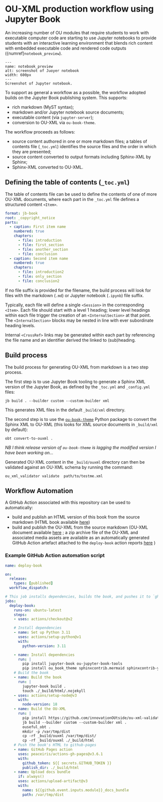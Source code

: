 # OU-XML production workflow using Jupyter Book

An increasing number of OU modules that require students to work with executable computer code are starting to use Jupyter notebooks to provide students with an interactive learning environment that blends rich content with embedded executable code and rendered code outputs ({numref}`notebook_preview`).

```{figure} images/notebook_preview.png
---
name: notebook_preview
alt: screenshot of Juoyer notebook
width: 600px
---
Screenshot of Jupyter notebook.
```

To support as general a workflow as a possible, the workflow adopted builds on the Jupyter Book publishing system. This supports:

- rich markdown (MyST syntax);
- markdown and/or Jupyter notebook source documents;
- executable content (via `jupyter-server`);
- conversion to OU-XML via `ou-book-theme`.

The workflow proceeds as follows:

- source content authored in one or more markdown files; a tables of contents file (`_toc.yml`) identifies the source files and the order in which they are presented;
- source content converted to output formats including Sphinx-XML by Sphinx;
- Sphinx-XML converted to OU-XML.

## Defining the table of contents (`_toc.yml`)

The table of contents file can be used to define the contents of one of more OU-XML documents, where each part in the `_toc.yml` file defines a structured content `<Item>`.

```yaml
format: jb-book
root: _copyright_notice
parts:
  - caption: First item name
    numbered: true
    chapters:
      - file: introduction
      - file: first_section
      - file: another_section
      - file: conclusion
  - caption: Second item name
    numbered: true
    chapters:
      - file: introduction2
      - file: only_section
      - file: conclusion2
```

If no file suffix is provided for the filename, the build process will look for files with the markdown (`.md`) or Jupyter notebook (`.ipynb`) file suffix.

Typically, each file will define a single `<Session>` in the corresponding `<Item>`. Each file should start with a level 1 heading; lower level headings within each file trigger the creation of an `<InternalSection>` at that point. The  `<InternalSection>` blocks may be nested in line with ever subordinate heading levels.

Internal `<CrossRef>` links may be generated within each part by referencing the file name and an identifier derived the linked to (sub)heading.

## Build process

The build process for generating OU-XML from markdown is a two step process.

The first step is to use Jupyter Book tooling to generate a Sphinx XML version of the Jupyter Book, as defined by the `_toc.yml` and `_config.yml` files:

`jb build . --builder custom --custom-builder xml`

This generates XML files in the default `_build/xml` directory.

The second step is to use the [`ou-book-theme`](https://pypi.org/project/ou-book-theme/) Python package to convert the Sphinx XML to OU-XML (this looks for XML source documents in `_build/xml` by default):

`obt convert-to-ouxml .`

*NB I think release version of `ou-book-theme` is lagging the modified version I have been working on...*

Generated OU-XML content in the `_build/ouxml` directory can then be validated against an OU-XML schema by running the command:

`ou_xml_validator validate  path/to/testme.xml`

## Workflow Automation

A GitHub Action associated with this repository can be used to automatically:

- build and publish an HTML version of this book from the source markdown (HTML book available [here](https://opencomputinglab.github.io/reusable-content-example/preface.html))
- build and publish the OU-XML from the source markdown (OU-XML document available [here](https://opencomputinglab.github.io/reusable-content-example/ouxml/xxx_b0_p1_zzz.xml) ; a zip archive file of the OU-XML and associated media assets are available as an automatically generated GitHub Action artefact attached to the `deploy-book` action reports [here](https://github.com/OpenComputingLab/reusable-content-example/actions/workflows/deploy-book.yaml) )

### Example GitHub Action automation script

```yaml
name: deploy-book

on:
  release:
    types: [published]
  workflow_dispatch:

# This job installs dependencies, builds the book, and pushes it to `gh-pages`
jobs:
  deploy-book:
    runs-on: ubuntu-latest
    steps:
    - uses: actions/checkout@v2

    # Install dependencies
    - name: Set up Python 3.11
      uses: actions/setup-python@v1
      with:
        python-version: 3.11

    - name: Install dependencies
      run: |
        pip install jupyter-book ou-jupyter-book-tools
        pip install ou_book_theme sphinxcontrib.mermaid sphinxcontrib-youtube sphinx-exercise
    # Build the book
    - name: Build the book
      run: |
        jupyter-book build .
        touch ./_build/html/.nojekyll
    - uses: actions/setup-node@v3
      with:
        node-version: 18
    - name: Build the OU-XML
      run: |
        pip install https://github.com/innovationOUtside/ou-xml-validator/archive/refs/heads/main.zip
        jb build --builder custom --custom-builder xml .
        ouseful_obt .
        mkdir -p /var/tmp/dist
        cp -rf _build/ouxml /var/tmp/dist/
        cp -rf _build/ouxml ./_build/html
    # Push the book's HTML to github-pages
    - name: GitHub Pages action
      uses: peaceiris/actions-gh-pages@v3.6.1
      with:
        github_token: ${{ secrets.GITHUB_TOKEN }}
        publish_dir: ./_build/html
    - name: Upload docs bundle
      if: always()
      uses: actions/upload-artifact@v3
      with:
        name: ${{github.event.inputs.module}}_docs_bundle
        path: /var/tmp/dist
```
